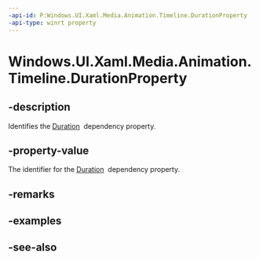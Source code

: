 ```yaml
---
-api-id: P:Windows.UI.Xaml.Media.Animation.Timeline.DurationProperty
-api-type: winrt property
---
```


<!-- Property syntax
public Windows.UI.Xaml.DependencyProperty DurationProperty { get; }
-->

# Windows.UI.Xaml.Media.Animation.Timeline.DurationProperty

## -description
Identifies the [Duration](timeline_duration.md)  dependency property.



## -property-value
The identifier for the [Duration](timeline_duration.md)  dependency property.

## -remarks

## -examples

## -see-also
